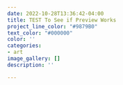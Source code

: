 ```yaml
---
date: 2022-10-28T13:36:42-04:00
title: TEST To See if Preview Works
project_line_color: "#9879B0"
text_color: "#000000"
color: ''
categories:
- art
image_gallery: []
description: ''

---
```

